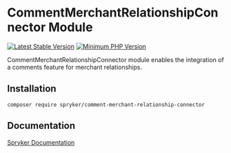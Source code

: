 # CommentMerchantRelationshipConnector Module
[![Latest Stable Version](https://poser.pugx.org/spryker/comment-merchant-relationship-connector/v/stable.svg)](https://packagist.org/packages/spryker/comment-merchant-relationship-connector)
[![Minimum PHP Version](https://img.shields.io/badge/php-%3E%3D%208.1-8892BF.svg)](https://php.net/)

CommentMerchantRelationshipConnector module enables the integration of a comments feature for merchant relationships.

## Installation

```
composer require spryker/comment-merchant-relationship-connector
```

## Documentation

[Spryker Documentation](https://docs.spryker.com)
